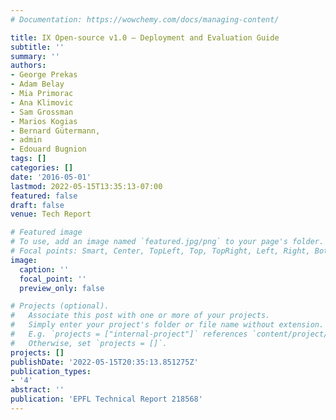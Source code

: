 ```yaml
---
# Documentation: https://wowchemy.com/docs/managing-content/

title: IX Open-source v1.0 – Deployment and Evaluation Guide
subtitle: ''
summary: ''
authors:
- George Prekas
- Adam Belay
- Mia Primorac
- Ana Klimovic
- Sam Grossman
- Marios Kogias
- Bernard Gütermann,
- admin 
- Edouard Bugnion
tags: []
categories: []
date: '2016-05-01'
lastmod: 2022-05-15T13:35:13-07:00
featured: false
draft: false
venue: Tech Report

# Featured image
# To use, add an image named `featured.jpg/png` to your page's folder.
# Focal points: Smart, Center, TopLeft, Top, TopRight, Left, Right, BottomLeft, Bottom, BottomRight.
image:
  caption: ''
  focal_point: ''
  preview_only: false

# Projects (optional).
#   Associate this post with one or more of your projects.
#   Simply enter your project's folder or file name without extension.
#   E.g. `projects = ["internal-project"]` references `content/project/deep-learning/index.md`.
#   Otherwise, set `projects = []`.
projects: []
publishDate: '2022-05-15T20:35:13.851275Z'
publication_types:
- '4'
abstract: ''
publication: 'EPFL Technical Report 218568'
---
```

